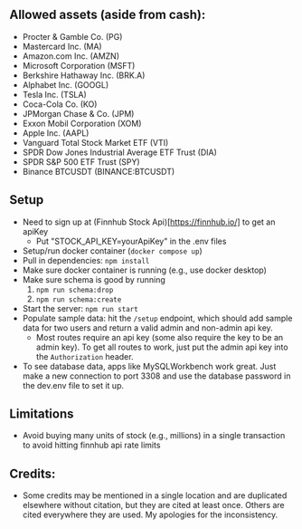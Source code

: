 ## Allowed assets (aside from cash): 
- Procter & Gamble Co. (PG)
- Mastercard Inc. (MA)
- Amazon.com Inc. (AMZN)
- Microsoft Corporation (MSFT)
- Berkshire Hathaway Inc. (BRK.A)
- Alphabet Inc. (GOOGL)
- Tesla Inc. (TSLA)
- Coca-Cola Co. (KO)
- JPMorgan Chase & Co. (JPM)
- Exxon Mobil Corporation (XOM)
- Apple Inc. (AAPL)
- Vanguard Total Stock Market ETF (VTI)
- SPDR Dow Jones Industrial Average ETF Trust (DIA)
- SPDR S&P 500 ETF Trust (SPY)
- Binance BTCUSDT (BINANCE:BTCUSDT)

## Setup
- Need to sign up at (Finnhub Stock Api)[https://finnhub.io/] to get an apiKey
    - Put "STOCK_API_KEY=yourApiKey" in the .env files
- Setup/run docker container (`docker compose up`)
- Pull in dependencies: `npm install` 
- Make sure docker container is running (e.g., use docker desktop)
- Make sure schema is good by running 
    1. `npm run schema:drop`
    2. `npm run schema:create`
- Start the server: `npm run start`
- Populate sample data: hit the `/setup` endpoint, which should add sample data for two users and return a valid admin and non-admin api key.
    - Most routes require an api key (some also require the key to be an admin key). To get all routes to work, just put the admin api key into the `Authorization` header.
- To see database data, apps like MySQLWorkbench work great. Just make a new connection to port 3308 and use the database password in the dev.env file to set it up.
    

## Limitations
- Avoid buying many units of stock (e.g., millions) in a single transaction to avoid hitting finnhub api rate limits

## Credits:
- Some credits may be mentioned in a single location and are duplicated elsewhere without citation, but they are cited at least once. Others are cited everywhere they are used. My apologies for the inconsistency.
